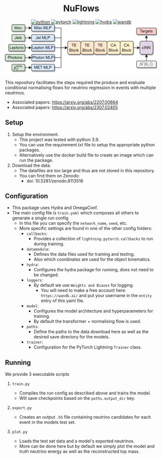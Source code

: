 <div align="center">

# NuFlows

[![python](https://img.shields.io/badge/-Python_3.11-3776AB?logo=python&logoColor=white)](https://www.python.org/)
[![pytorch](https://img.shields.io/badge/-PyTorch_2.1-EE4C2C?logo=pytorch&logoColor=white)](https://pytorch.org/)
[![lightning](https://img.shields.io/badge/-Lightning_2.1-792EE5?logo=lightning&logoColor=white)](https://lightning.ai/)
[![hydra](https://img.shields.io/badge/-Hydra_1.3-89b8cd&logoColor=white)](https://hydra.cc/)
[![wandb](https://img.shields.io/badge/-WandB_0.16-orange?logo=weightsandbiases&logoColor=white)](https://wandb.ai)
![](./nuflows.png)
</div>



This repository facilitates the steps required the produce and evaluate
conditional normalising flows for neutrino regression in events with multiple neutrinos.
- Associated papers: https://arxiv.org/abs/2207.00664
- Associated papers: https://arxiv.org/abs/2307.02405

## Setup

1) Setup the environment.
    - This project was tested with python 3.9.
    - You can use the requirement.txt file to setup the appropriate python packages.
    - Alternatively use the docker build file to create an image which can run the package.
2) Download the data.
    - The datafiles are too large and thus are not stored in this repository.
    - You can find them on Zenodo:
        - doi: 10.5281/zenodo.8113516



## Configuration

- This package uses Hydra and OmegaConf.
- The main config file is `train.yaml` which composes all others to generate a single run config
    - In this file you can specify the `network_name`, `seed`, etc.
    - More specific settings are found in one of the other config folders:
        - `callbacks`:
            - Provides a collection of `lightning.pytorch.callbacks` to run during training.
        - `datamodule`:
            - Defines the data files used for training and testing.
            - Also which coordinates are used for the object kinematics.
        - `hydra`:
            - Configures the hydra package for running, does not need to be changed.
        - `loggers`:
            - By default we use `Weights and Biases` for logging.
                - You will need to make a free account here: `https://wandb.ai/` and put your username in the `entity` entry of this yaml file.
        - `model`:
            - Configures the model architecture and hyperparameters for training.
            - By default the transformer + normalising flow is used.
        - `paths`:
            - Define the paths to the data download here as well as the desired save directory for the models.
        - `trainer`:
            - Configuration for the PyTorch Lightning `Trainer` class.

## Running

We provide 3 executable scripts
1) `train.py`
    - Compiles the run config as described above and trains the model.
    - Will save checkpoints based on the `paths.output_dir` key.

2) `export.py`
    - Creates an output `.h5` file containing neutrino candidates for each event in the models test set.

3) `plot.py`
    - Loads the test set data and a model's exported neutrinos.
    - More can be done here but by default we simply plot the model and truth neutrino energy as well as the reconstructed top mass.
